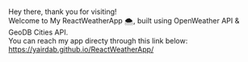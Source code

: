 Hey there, thank you for visiting! <br>
Welcome to My ReactWeatherApp 🌨️, built using OpenWeather API & GeoDB Cities API. <br>
You can reach my app directy through this link below: <br>
https://yairdab.github.io/ReactWeatherApp/
